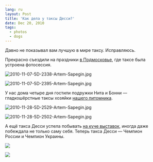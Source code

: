 ```yaml
---
lang: ru
layout: Post
title: 'Как дела у таксы Десси?'
date: Dec 20, 2010
tags:
  - photos
  - dogs
---
```


Давно не показывал вам лучшую в мире таксу. Исправляюсь.

Прекрасно съездили на праздники [в Подмосковье](http://morning.photos/albums/ulitkino/), где таксе была устроена фотосессия.

![2010-11-07-5D-2338-Artem-Sapegin.jpg](photo://404)

<!--more-->

![2010-11-07-5D-2395-Artem-Sapegin.jpg](photo://407)

У нас дома четыре дня гостили подружки Нита и Бонни — гладкошёрстные таксы хозяйки [нашего питомника](http://excellmagic.ru/).

![2010-11-28-5D-2529-Artem-Sapegin.jpg](photo://1126)

![2010-11-28-5D-2502-Artem-Sapegin.jpg](photo://1124)

А ещё такса Десси успела побывать [на куче выставок](http://foto.mail.ru/mail/artem-sapegin/), иногда даже побеждала не только саму себя. Теперь такса Десси — Чемпион России и Чемпион Украины.

![](/images/blog/2010-10-23-5D-1385-Artem-Sapegin.jpg)

![](/images/blog/2010-12-18-5D-2719-Artem-Sapegin.jpg)

